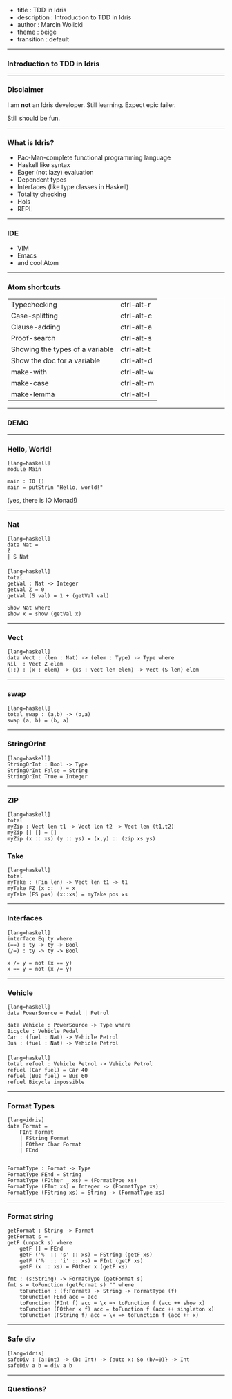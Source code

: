 - title : TDD in Idris 
- description : Introduction to TDD in Idris
- author : Marcin Wolicki
- theme : beige
- transition : default 

***


### Introduction to TDD in Idris

***

### Disclaimer

I am **not** an Idris developer. Still learning. Expect epic failer. 

Still should be fun.

***

### What is Idris?

- Pac-Man-complete functional programming language
- Haskell like syntax
- Eager (not lazy) evaluation
- Dependent types
- Interfaces (like type classes in Haskell)
- Totality checking
- Hols
- REPL

***

### IDE

- VIM
- Emacs
- and cool Atom

---

### Atom shortcuts
<table style="border: 1px solid white;">
    <tr><td>Typechecking</td><td>ctrl-alt-r</td></tr>
    <tr><td>Case-splitting</td><td>ctrl-alt-c</td></tr>
    <tr><td>Clause-adding</td><td>ctrl-alt-a</td></tr>
    <tr><td>Proof-search</td><td>ctrl-alt-s</td></tr>
    <tr><td>Showing the types of a variable</td><td>ctrl-alt-t</td></tr>
    <tr><td>Show the doc for a variable</td><td>ctrl-alt-d</td></tr>
    <tr><td>make-with</td><td>ctrl-alt-w</td></tr>
    <tr><td>make-case</td><td>ctrl-alt-m</td></tr>
    <tr><td>make-lemma</td><td>ctrl-alt-l</td></tr>
</table>

***


### DEMO

---

### Hello, World!

    [lang=haskell]
    module Main

    main : IO ()
    main = putStrLn "Hello, world!"

(yes, there is IO Monad!)


---

### Nat

    [lang=haskell]
    data Nat =
    Z
    | S Nat

####

    [lang=haskell]
    total 
    getVal : Nat -> Integer
    getVal Z = 0
    getVal (S val) = 1 + (getVal val)

    Show Nat where
    show x = show (getVal x)

---

### Vect

    [lang=haskell]
    data Vect : (len : Nat) -> (elem : Type) -> Type where
    Nil  : Vect Z elem
    (::) : (x : elem) -> (xs : Vect len elem) -> Vect (S len) elem

---

### swap
    [lang=haskell]
    total swap : (a,b) -> (b,a)
    swap (a, b) = (b, a)

---
### StringOrInt
    [lang=haskell]
    StringOrInt : Bool -> Type
    StringOrInt False = String
    StringOrInt True = Integer


---

### ZIP

    [lang=haskell]
    total
    myZip : Vect len t1 -> Vect len t2 -> Vect len (t1,t2)
    myZip [] [] = []
    myZip (x :: xs) (y :: ys) = (x,y) :: (zip xs ys)

### Take

    [lang=haskell]
    total 
    myTake : (Fin len) -> Vect len t1 -> t1
    myTake FZ (x :: _) = x
    myTake (FS pos) (x::xs) = myTake pos xs
---


### Interfaces

    [lang=haskell]
    interface Eq ty where
    (==) : ty -> ty -> Bool
    (/=) : ty -> ty -> Bool

    x /= y = not (x == y)
    x == y = not (x /= y)
 

---

### Vehicle

    [lang=haskell]
    data PowerSource = Pedal | Petrol

    data Vehicle : PowerSource -> Type where
    Bicycle : Vehicle Pedal
    Car : (fuel : Nat) -> Vehicle Petrol
    Bus : (fuel : Nat) -> Vehicle Petrol

####

    [lang=haskell]
    total refuel : Vehicle Petrol -> Vehicle Petrol
    refuel (Car fuel) = Car 40
    refuel (Bus fuel) = Bus 60
    refuel Bicycle impossible

---

### Format Types
 
    [lang=idris]
    data Format =
        FInt Format
        | FString Format
        | FOther Char Format
        | FEnd


    FormatType : Format -> Type
    FormatType FEnd = String
    FormatType (FOther _ xs) = (FormatType xs)
    FormatType (FInt xs) = Integer -> (FormatType xs)
    FormatType (FString xs) = String -> (FormatType xs)

---
### Format string

    getFormat : String -> Format
    getFormat s =
    getF (unpack s) where
        getF [] = FEnd
        getF ('%' :: 's' :: xs) = FString (getF xs)
        getF ('%' :: 'i' :: xs) = FInt (getF xs)
        getF (x :: xs) = FOther x (getF xs)

    fmt : (s:String) -> FormatType (getFormat s)
    fmt s = toFunction (getFormat s) "" where
        toFunction : (f:Format) -> String -> FormatType (f)
        toFunction FEnd acc = acc
        toFunction (FInt f) acc = \x => toFunction f (acc ++ show x)
        toFunction (FOther x f) acc = toFunction f (acc ++ singleton x)
        toFunction (FString f) acc = \x => toFunction f (acc ++ x)

---

### Safe div

    [lang=idris]
    safeDiv : (a:Int) -> (b: Int) -> {auto x: So (b/=0)} -> Int
    safeDiv a b = div a b


***

### Questions?